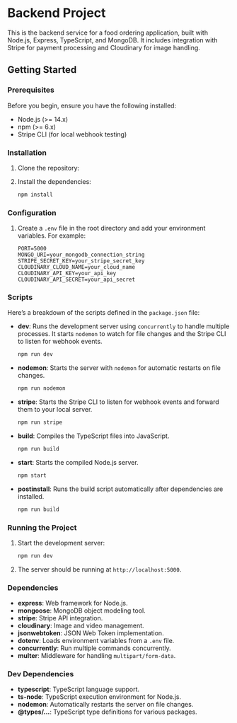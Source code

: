 # Backend Project

This is the backend service for a food ordering application, built with Node.js, Express, TypeScript, and MongoDB. It includes integration with Stripe for payment processing and Cloudinary for image handling.

## Getting Started

### Prerequisites

Before you begin, ensure you have the following installed:

- Node.js (>= 14.x)
- npm (>= 6.x)
- Stripe CLI (for local webhook testing)

### Installation

1. Clone the repository:

2. Install the dependencies:
    ```sh
    npm install
    ```

### Configuration

1. Create a `.env` file in the root directory and add your environment variables. For example:
    ```env
    PORT=5000
    MONGO_URI=your_mongodb_connection_string
    STRIPE_SECRET_KEY=your_stripe_secret_key
    CLOUDINARY_CLOUD_NAME=your_cloud_name
    CLOUDINARY_API_KEY=your_api_key
    CLOUDINARY_API_SECRET=your_api_secret
    ```

### Scripts

Here’s a breakdown of the scripts defined in the `package.json` file:

- **dev**: Runs the development server using `concurrently` to handle multiple processes. It starts `nodemon` to watch for file changes and the Stripe CLI to listen for webhook events.
    ```sh
    npm run dev
    ```

- **nodemon**: Starts the server with `nodemon` for automatic restarts on file changes.
    ```sh
    npm run nodemon
    ```

- **stripe**: Starts the Stripe CLI to listen for webhook events and forward them to your local server.
    ```sh
    npm run stripe
    ```

- **build**: Compiles the TypeScript files into JavaScript.
    ```sh
    npm run build
    ```

- **start**: Starts the compiled Node.js server.
    ```sh
    npm start
    ```

- **postinstall**: Runs the build script automatically after dependencies are installed.
    ```sh
    npm run build
    ```

### Running the Project

1. Start the development server:
    ```sh
    npm run dev
    ```

2. The server should be running at `http://localhost:5000`.

### Dependencies

- **express**: Web framework for Node.js.
- **mongoose**: MongoDB object modeling tool.
- **stripe**: Stripe API integration.
- **cloudinary**: Image and video management.
- **jsonwebtoken**: JSON Web Token implementation.
- **dotenv**: Loads environment variables from a `.env` file.
- **concurrently**: Run multiple commands concurrently.
- **multer**: Middleware for handling `multipart/form-data`.

### Dev Dependencies

- **typescript**: TypeScript language support.
- **ts-node**: TypeScript execution environment for Node.js.
- **nodemon**: Automatically restarts the server on file changes.
- **@types/...**: TypeScript type definitions for various packages.


